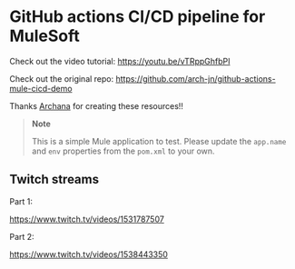 # GitHub actions CI/CD pipeline for MuleSoft

Check out the video tutorial: https://youtu.be/vTRppGhfbPI

Check out the original repo: https://github.com/arch-jn/github-actions-mule-cicd-demo

Thanks [Archana](https://github.com/arch-jn) for creating these resources!!

> **Note**
> 
> This is a simple Mule application to test. Please update the `app.name` and `env` properties from the `pom.xml` to your own.

## Twitch streams

Part 1:

https://www.twitch.tv/videos/1531787507

Part 2:

https://www.twitch.tv/videos/1538443350
